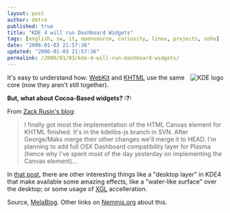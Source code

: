 ```yaml
---
layout: post
author: detro
published: true
title: "KDE 4 will run Dashboard Widgets"
tags: [english, sw, it, opensource, curiosity, linux, projects, soho]
date: "2006-01-03 21:57:36"
updated: "2006-01-03 21:57:36"
permalink: /2006/01/03/kde-4-will-run-dashboard-widgets/
---
```


<img align="right" src="http://www.kdedevelopers.org/files/kde.png" alt="KDE logo" />
It's easy to understand how: <a target="_new" title="WebKit on Wikipedia" href="http://en.wikipedia.org/wiki/Webkit">WebKit</a> and <a href="http://en.wikipedia.org/wiki/Khtml" target="_new" title="KHTML on Wikipedia">KHTML</a> use the same core (now they aren't still together).

<strong>But, what about Cocoa-Based widgets?  :?: </strong>

From <a href="http://www.kdedevelopers.org/blog/14" target="_new">Zack Rusin's blog</a>:
<blockquote>I finally got most the implementation of the HTML  Canvas element for KHTML finished. It's in the kdelibs-js branch in SVN. After George/Maks merge their other changes we'll merge it to HEAD. I'm planning to add full OSX Dashboard compatibility layer for Plasma (hence why I've spent most of the day yesterday on implementing the Canvas element)... </blockquote>

In <a href="http://www.kdedevelopers.org/node/1715" target="_new">that post</a>, there are other interesting things like a "desktop layer" in KDE4 that make available some amazing effects, like a "water-like surface" over the desktop; or some usage of <a href="http://www.detronizator.org/home/index.php?s=xgl">XGL</a> accelleration.

Source, <a href="http://www.melablog.it/post/1283/le-widget-di-tiger-arriveranno-su-linux" target="_new">MelaBlog</a>.
Other links on <a target="_new" href="http://www.neminis.org/wordpress/kde-4-supportera-le-dashboard-widgets-di-apple.xhtml">Neminis.org</a> about this.

